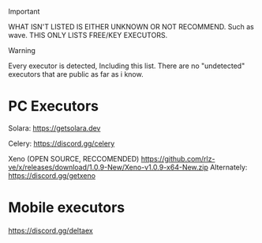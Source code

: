 
> [!IMPORTANT]  
> WHAT ISN'T LISTED IS EITHER UNKNOWN OR NOT RECOMMEND. Such as wave.
> THIS ONLY LISTS FREE/KEY EXECUTORS.

> [!WARNING]  
> Every executor is detected, Including this list. There are no "undetected" executors that are public as far as i know.



# PC Executors
Solara:
<https://getsolara.dev>

Celery:
<https://discord.gg/celery>

Xeno (OPEN SOURCE, RECCOMENDED)
<https://github.com/rlz-ve/x/releases/download/1.0.9-New/Xeno-v1.0.9-x64-New.zip>
Alternately:
<https://discord.gg/getxeno>

# Mobile executors
<https://discord.gg/deltaex>
ㅤ


ㅤ
